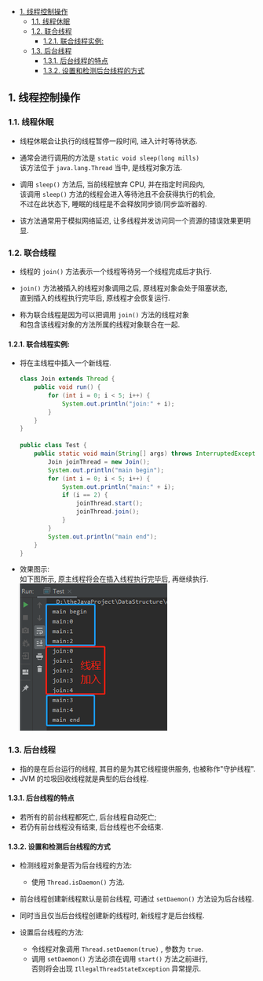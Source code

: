 <!-- TOC -->

- [1. 线程控制操作](#1-线程控制操作)
  - [1.1. 线程休眠](#11-线程休眠)
  - [1.2. 联合线程](#12-联合线程)
    - [1.2.1. 联合线程实例:](#121-联合线程实例)
  - [1.3. 后台线程](#13-后台线程)
    - [1.3.1. 后台线程的特点](#131-后台线程的特点)
    - [1.3.2. 设置和检测后台线程的方式](#132-设置和检测后台线程的方式)

<!-- /TOC -->

## 1. 线程控制操作

### 1.1. 线程休眠
- 线程休眠会让执行的线程暂停一段时间, 进入计时等待状态.

- 通常会进行调用的方法是 `static void sleep(long mills)`  
  该方法位于 `java.lang.Thread` 当中, 是线程对象方法.

- 调用 `sleep()` 方法后, 当前线程放弃 CPU, 并在指定时间段内,  
  该调用 `sleep()` 方法的线程会进入等待池且不会获得执行的机会,  
  不过在此状态下, 睡眠的线程是不会释放同步锁/同步监听器的.

- 该方法通常用于模拟网络延迟, 让多线程并发访问同一个资源的错误效果更明显.   

### 1.2. 联合线程
- 线程的 `join()` 方法表示一个线程等待另一个线程完成后才执行.  
  
- `join()` 方法被插入的线程对象调用之后, 原线程对象会处于阻塞状态,  
  直到插入的线程执行完毕后, 原线程才会恢复运行.

- 称为联合线程是因为可以把调用 `join()` 方法的线程对象  
  和包含该线程对象的方法所属的线程对象联合在一起.

#### 1.2.1. 联合线程实例:  
- 将在主线程中插入一个新线程.  
  ```java
  class Join extends Thread {
      public void run() {
          for (int i = 0; i < 5; i++) {
              System.out.println("join:" + i);
          }
      }
  }

  public class Test {
      public static void main(String[] args) throws InterruptedException {
          Join joinThread = new Join();
          System.out.println("main begin");
          for (int i = 0; i < 5; i++) {
              System.out.println("main:" + i);
              if (i == 2) {
                  joinThread.start();
                  joinThread.join();
              }
          }
          System.out.println("main end");
      }
  }
  ```

- 效果图示:  
  如下图所示, 原主线程将会在插入线程执行完毕后, 再继续执行.  
  ![pic](../99.images/2021-01-09-15-54-25.png)


### 1.3. 后台线程
- 指的是在后台运行的线程, 其目的是为其它线程提供服务, 也被称作"守护线程".
- JVM 的垃圾回收线程就是典型的后台线程.

#### 1.3.1. 后台线程的特点
- 若所有的前台线程都死亡, 后台线程自动死亡;
- 若仍有前台线程没有结束, 后台线程也不会结束.

#### 1.3.2. 设置和检测后台线程的方式
- 检测线程对象是否为后台线程的方法:  
  - 使用 `Thread.isDaemon()` 方法.

- 前台线程创建新线程默认是前台线程, 可通过 `setDaemon()` 方法设为后台线程.  
- 同时当且仅当后台线程创建新的线程时, 新线程才是后台线程.

- 设置后台线程的方法:  
  - 令线程对象调用 `Thread.setDaemon(true)` , 参数为 `true`.
  - 调用 `setDaemon()` 方法必须在调用 `start()` 方法之前进行,  
    否则将会出现 `IllegalThreadStateException` 异常提示.